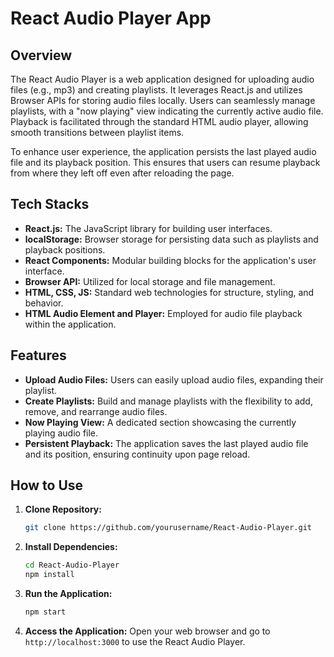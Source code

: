 # React Audio Player App

## Overview
The React Audio Player is a web application designed for uploading audio files (e.g., mp3) and creating playlists. It leverages React.js and utilizes Browser APIs for storing audio files locally. Users can seamlessly manage playlists, with a "now playing" view indicating the currently active audio file. Playback is facilitated through the standard HTML audio player, allowing smooth transitions between playlist items.

To enhance user experience, the application persists the last played audio file and its playback position. This ensures that users can resume playback from where they left off even after reloading the page.

## Tech Stacks
- **React.js:** The JavaScript library for building user interfaces.
- **localStorage:** Browser storage for persisting data such as playlists and playback positions.
- **React Components:** Modular building blocks for the application's user interface.
- **Browser API:** Utilized for local storage and file management.
- **HTML, CSS, JS:** Standard web technologies for structure, styling, and behavior.
- **HTML Audio Element and Player:** Employed for audio file playback within the application.

## Features
- **Upload Audio Files:** Users can easily upload audio files, expanding their playlist.
- **Create Playlists:** Build and manage playlists with the flexibility to add, remove, and rearrange audio files.
- **Now Playing View:** A dedicated section showcasing the currently playing audio file.
- **Persistent Playback:** The application saves the last played audio file and its position, ensuring continuity upon page reload.

## How to Use
1. **Clone Repository:**
   ```bash
   git clone https://github.com/yourusername/React-Audio-Player.git
   ```

2. **Install Dependencies:**
   ```bash
   cd React-Audio-Player
   npm install
   ```

3. **Run the Application:**
   ```bash
   npm start
   ```

4. **Access the Application:**
   Open your web browser and go to `http://localhost:3000` to use the React Audio Player.
